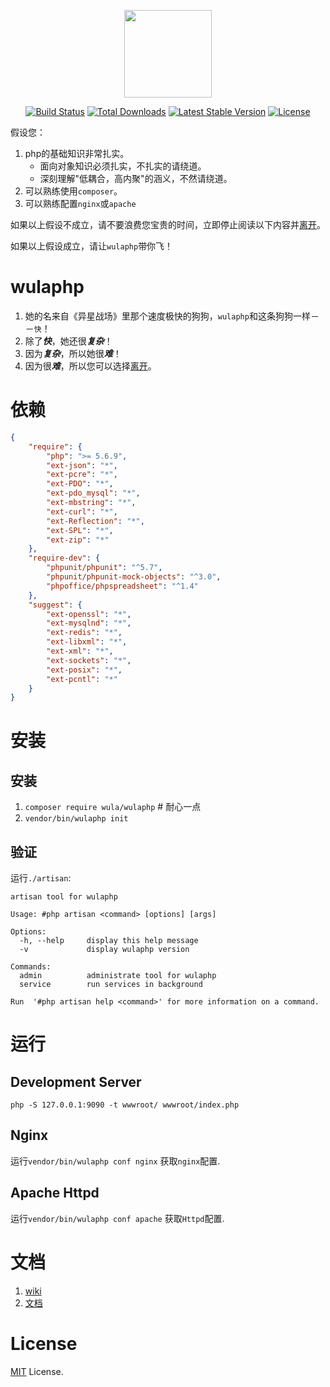 <p align="center"><img src="https://d33wubrfki0l68.cloudfront.net/images/1d83c09b2f0cd8231a54f2a8a6eaee9754b802fb/logo.png" width="140" height="140"></p>
<p align="center">
<a href="https://travis-ci.org/ninggf/wulaphp"><img src="https://travis-ci.org/ninggf/wulaphp.svg?branch=v2.0" alt="Build Status"></a>
<a href="https://packagist.org/packages/wula/wulaphp"><img src="https://poser.pugx.org/wula/wulaphp/d/total.svg" alt="Total Downloads"></a>
<a href="https://packagist.org/packages/wula/wulaphp"><img src="https://poser.pugx.org/wula/wulaphp/v/stable.svg" alt="Latest Stable Version"></a>
<a href="https://packagist.org/packages/wula/wulaphp"><img src="https://poser.pugx.org/wula/wulaphp/license.svg" alt="License"></a>
</p>


假设您：

1. php的基础知识非常扎实。
    * 面向对象知识必须扎实，不扎实的请绕道。
    * 深刻理解"低耦合，高内聚"的涵义，不然请绕道。
2. 可以熟练使用`composer`。
3. 可以熟练配置`nginx`或`apache`

如果以上假设不成立，请不要浪费您宝贵的时间，立即停止阅读以下内容并[离开](https://github.com)。

如果以上假设成立，请让`wulaphp`带你飞！

# wulaphp

1. 她的名来自《异星战场》里那个速度极快的狗狗，`wulaphp`和这条狗狗一样－－`快`！
2. 除了***快***，她还很***复杂***！
3. 因为***复杂***，所以她很***难***！
4. 因为很***难***，所以您可以选择[离开](https://github.com)。

# 依赖

```json
{
    "require": {
        "php": ">= 5.6.9",
        "ext-json": "*",
        "ext-pcre": "*",
        "ext-PDO": "*",
        "ext-pdo_mysql": "*",
        "ext-mbstring": "*",
        "ext-curl": "*",
        "ext-Reflection": "*",
        "ext-SPL": "*",
        "ext-zip": "*"
    },
    "require-dev": {
        "phpunit/phpunit": "^5.7",
        "phpunit/phpunit-mock-objects": "^3.0",
        "phpoffice/phpspreadsheet": "^1.4"
    },
    "suggest": {
        "ext-openssl": "*",
        "ext-mysqlnd": "*",
        "ext-redis": "*",
        "ext-libxml": "*",
        "ext-xml": "*",
        "ext-sockets": "*",
        "ext-posix": "*",
        "ext-pcntl": "*"
    }
}
```

# 安装

## 安装
 
1. `composer require wula/wulaphp` # 耐心一点
2. `vendor/bin/wulaphp init`

## 验证

运行`./artisan`:

```
artisan tool for wulaphp

Usage: #php artisan <command> [options] [args]

Options:
  -h, --help     display this help message
  -v             display wulaphp version

Commands:
  admin          administrate tool for wulaphp
  service        run services in background

Run  '#php artisan help <command>' for more information on a command.
```

# 运行

## Development Server

`php -S 127.0.0.1:9090 -t wwwroot/ wwwroot/index.php`

## Nginx

运行`vendor/bin/wulaphp conf nginx` 获取`nginx`配置.

## Apache Httpd

运行`vendor/bin/wulaphp conf apache` 获取`Httpd`配置.

# 文档

1. [wiki](https://github.com/ninggf/wulaphp/wiki)
2. [文档](https://www.wulaphp.com)

# License

[MIT](https://github.com/ninggf/wulaphp/blob/v2.0/LICENSE) License.
